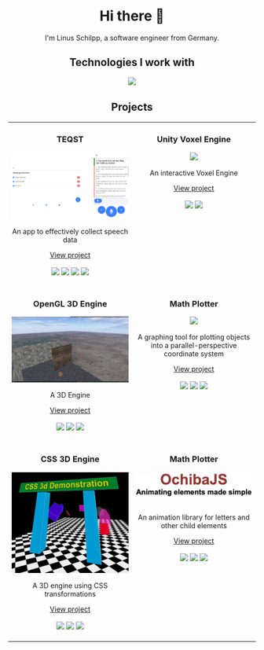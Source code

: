 <div align="center">

# Hi there 👋

I'm Linus Schilpp, a software engineer from Germany.

<!--
[![Portfolio](https://img.shields.io/badge/Portfolio-orange?style=for-the-badge)](https://lischilpp.github.io)
[![LinkedIn](https://img.shields.io/badge/LinkedIn-blue?style=for-the-badge)](https://www.linkedin.com/in/linus-schilpp-92b351281)-->


## Technologies I work with
[![](https://skillicons.dev/icons?i=py,pytorch,tensorflow,anaconda,opencv,sklearn,unity,cs,cpp,html,css,sass,js,ts,nodejs,angular,react,jquery,regex,postman,vscode,apple,linux,ubuntu,arch,windows,docker,git,github,gitlab,latex,md,java,php,laravel,mysql,sqlite,raspberrypi,ros)](https://skillicons.dev)
<!--
## Statistics

<p>
  <img height=200 align="center" src="https://github-readme-stats.vercel.app/api?username=lischilpp&show_icons=true&theme=transparent&hide_rank=true&include_all_commits=false&disable_animations=true" />&nbsp;&nbsp;&nbsp;
  <img height=200 align="center" src="https://github-readme-stats.vercel.app/api/top-langs/?username=lischilpp&theme=transparent&layout=compact&langs_count=8&disable_animations=true" />
</p>


</div>
-->


## Projects

<table align="center">
  <tr>
    <td align="center" valign="top">
      <h3>TEQST</h3>
      <img src="https://github.com/lischilpp/lischilpp.github.io/blob/main/res/img/teqst.png?raw=true" alt="TEQST Image" width="400">
      <br>
      <p>An app to effectively collect speech data</p>
      <a href="https://github.com/TEQST" target="_blank">View project</a>
      <br><br>
      <img src="https://img.shields.io/badge/HTML-E34F26?logo=html5&logoColor=white">
      <img src="https://img.shields.io/badge/Sass-CC6699?logo=sass&logoColor=white">
      <img src="https://img.shields.io/badge/TypeScript-3178C6?logo=typescript&logoColor=white">
      <img src="https://img.shields.io/badge/Angular-DD0031?logo=angular&logoColor=white">
      <br><br>
    </td>
    <td align="center" valign="top" width="50%">
      <h3>Unity Voxel Engine</h3>
      <img src="https://github.com/lischilpp/unity-voxel-engine/blob/master/screenshots/screenshot1.png?raw=true" width="400">        <br>
      <p>An interactive Voxel Engine</p>
      <a href="https://github.com/lischilpp/unity-voxel-engine" target="_blank">View project</a>
      <br><br>
      <img src="https://img.shields.io/badge/Unity-000000?logo=unity&logoColor=white">
      <img src="https://img.shields.io/badge/C%23-239120?logo=c-sharp&logoColor=white">
      <br><br>
    </td>
  </tr>
  <tr>
    <td align="center" valign="top" width="50%">
      <h3>OpenGL 3D Engine</h3>
      <img src="https://github.com/lischilpp/lischilpp.github.io/blob/main/res/img/opengl_3d_engine.png?raw=true" alt="OpenGL 3D Engine Image" width="400">
      <br>
      <p>A 3D Engine</p>
      <a href="https://github.com/lischilpp/opengl-3d-engine" target="_blank">View project</a>
      <br><br>
      <img src="https://img.shields.io/badge/C%2B%2B-00599C?logo=cplusplus&logoColor=white">
      <img src="https://img.shields.io/badge/OpenGL-FFFFFF?logo=opengl&logoColor=black">
      <img src="https://img.shields.io/badge/GLFW-000000?logo=glfw&logoColor=white">
      <br><br>
    </td>
    <td align="center" valign="top" width="50%">
      <h3>Math Plotter</h3>
      <img src="https://github.com/lischilpp/math-plotter/blob/master/img/screenshot1.png?raw=true" width="400">
      <br>
      <p>A graphing tool for plotting objects into a parallel-perspective coordinate system</p>
      <a href="https://github.com/lischilpp/math-plotter" target="_blank">View project</a>
      <br><br>
      <img src="https://img.shields.io/badge/HTML-E34F26?logo=html5&logoColor=white">
      <img src="https://img.shields.io/badge/CSS-1572B6?logo=css3&logoColor=white">
      <img src="https://img.shields.io/badge/JavaScript-F7DF1E?logo=javascript&logoColor=black">
      <br><br>
    </td>
  </tr>
  <tr>
    <td align="center" valign="top" width="50%">
      <h3>CSS 3D Engine</h3>
      <img src="https://github.com/lischilpp/css-3d-engine/blob/master/screenshot.png?raw=true" alt="CSS 3D Engine Image" width="400">
      <br>
      <p>A 3D engine using CSS transformations</p>
      <a href="https://github.com/lischilpp/css-3d-engine" target="_blank">View project</a>
      <br><br>
      <img src="https://img.shields.io/badge/HTML-E34F26?logo=html5&logoColor=white">
      <img src="https://img.shields.io/badge/CSS-1572B6?logo=css3&logoColor=white">
      <img src="https://img.shields.io/badge/JavaScript-F7DF1E?logo=javascript&logoColor=black">
      <br><br>
    </td>
    <td align="center" valign="top" width="50%">
      <h3>Math Plotter</h3>
      <img src="https://github.com/lischilpp/ochiba-js/blob/main/res/logo.png?raw=true" width="400">
      <br><br>
      <p>An animation library for letters and other child elements</p>
      <a href="https://github.com/lischilpp/ochiba-js" target="_blank">View project</a>
      <br><br>
      <img src="https://img.shields.io/badge/HTML-E34F26?logo=html5&logoColor=white">
      <img src="https://img.shields.io/badge/CSS-1572B6?logo=css3&logoColor=white">
      <img src="https://img.shields.io/badge/JavaScript-F7DF1E?logo=javascript&logoColor=black">
      <br><br>
    </td>
  </tr>
</table>
